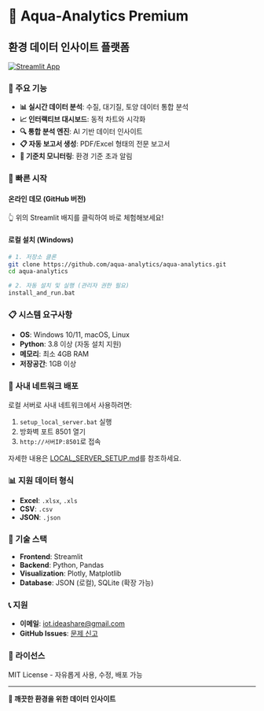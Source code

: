 # 🧪 Aqua-Analytics Premium
## 환경 데이터 인사이트 플랫폼

[![Streamlit App](https://static.streamlit.io/badges/streamlit_badge_black_white.svg)](https://aqua-analytics.streamlit.app)

### 🌟 주요 기능

- **📊 실시간 데이터 분석**: 수질, 대기질, 토양 데이터 통합 분석
- **📈 인터랙티브 대시보드**: 동적 차트와 시각화
- **🔍 통합 분석 엔진**: AI 기반 데이터 인사이트
- **📋 자동 보고서 생성**: PDF/Excel 형태의 전문 보고서
- **🎯 기준치 모니터링**: 환경 기준 초과 알림

### 🚀 빠른 시작

#### 온라인 데모 (GitHub 버전)
👆 위의 Streamlit 배지를 클릭하여 바로 체험해보세요!

#### 로컬 설치 (Windows)
```bash
# 1. 저장소 클론
git clone https://github.com/aqua-analytics/aqua-analytics.git
cd aqua-analytics

# 2. 자동 설치 및 실행 (관리자 권한 필요)
install_and_run.bat
```

### 📋 시스템 요구사항

- **OS**: Windows 10/11, macOS, Linux
- **Python**: 3.8 이상 (자동 설치 지원)
- **메모리**: 최소 4GB RAM
- **저장공간**: 1GB 이상

### 🏢 사내 네트워크 배포

로컬 서버로 사내 네트워크에서 사용하려면:

1. `setup_local_server.bat` 실행
2. 방화벽 포트 8501 열기
3. `http://서버IP:8501`로 접속

자세한 내용은 [LOCAL_SERVER_SETUP.md](docs/LOCAL_SERVER_SETUP.md)를 참조하세요.

### 📊 지원 데이터 형식

- **Excel**: `.xlsx`, `.xls`
- **CSV**: `.csv`
- **JSON**: `.json`

### 🔧 기술 스택

- **Frontend**: Streamlit
- **Backend**: Python, Pandas
- **Visualization**: Plotly, Matplotlib
- **Database**: JSON (로컬), SQLite (확장 가능)

### 📞 지원

- **이메일**: iot.ideashare@gmail.com
- **GitHub Issues**: [문제 신고](https://github.com/aqua-analytics/aqua-analytics/issues)

### 📄 라이선스

MIT License - 자유롭게 사용, 수정, 배포 가능

---

**🌊 깨끗한 환경을 위한 데이터 인사이트**